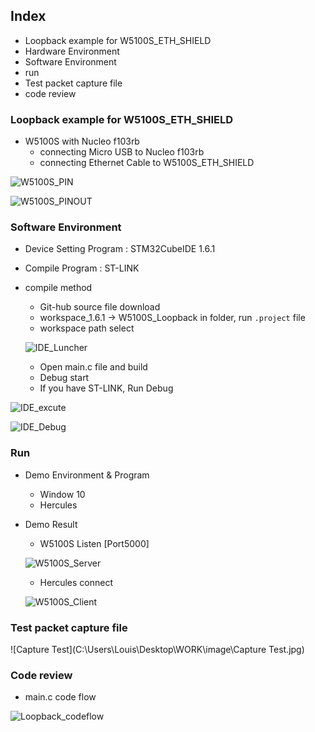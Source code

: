 ## Index

- Loopback example for W5100S_ETH_SHIELD
- Hardware Environment
- Software Environment
- run
- Test packet capture file
- code review



### Loopback example for W5100S_ETH_SHIELD

- W5100S with Nucleo f103rb
  - connecting Micro USB to Nucleo f103rb
  - connecting Ethernet Cable to W5100S_ETH_SHIELD

![W5100S_PIN](C:\Users\Louis\Desktop\WORK\image\W5100S_PIN.jpg)

![W5100S_PINOUT](C:\Users\Louis\Desktop\WORK\image\W5100S_PINOUT.jpg)

### Software Environment

- Device Setting Program : STM32CubeIDE 1.6.1

- Compile Program : ST-LINK

- compile method

  - Git-hub source file download
  - workspace_1.6.1 -> W5100S_Loopback in folder, run `.project` file
  - workspace path select

  ![IDE_Luncher](C:\Users\Louis\Desktop\WORK\image\IDE_Luncher.jpg)

  - Open main.c file and build 
  - Debug start
  - If you have ST-LINK, Run Debug

![IDE_excute](C:\Users\Louis\Desktop\WORK\image\IDE_excute.jpg)

![IDE_Debug](C:\Users\Louis\Desktop\WORK\image\IDE_Debug.jpg)

### Run



- Demo Environment & Program

  - Window 10
  - Hercules

- Demo Result

  - W5100S <TCP Server> Listen [Port5000]

  ![W5100S_Server](C:\Users\Louis\Desktop\WORK\image\W5100S_Server.jpg)

  - Hercules <TCP Client> connect

  ![W5100S_Client](C:\Users\Louis\Desktop\WORK\image\W5100S_Client.jpg)

### Test packet capture file

![Capture Test](C:\Users\Louis\Desktop\WORK\image\Capture Test.jpg)

### Code review

- main.c code flow

![Loopback_codeflow](C:\Users\Louis\Desktop\WORK\image\Loopback_codeflow.jpg)